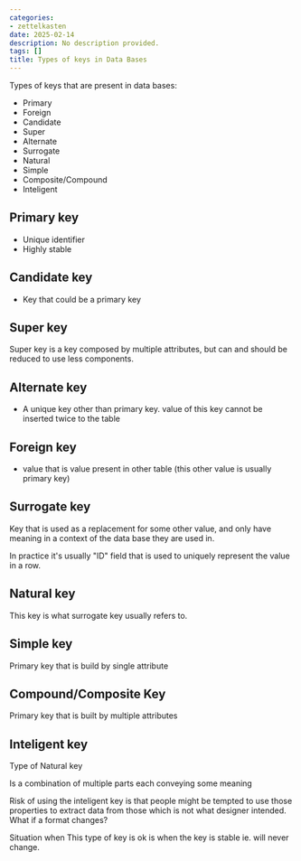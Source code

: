 ```yaml
---
categories:
- zettelkasten
date: 2025-02-14
description: No description provided.
tags: []
title: Types of keys in Data Bases
---
```


Types of keys that are present in data bases:

 - Primary
 - Foreign
 - Candidate
 - Super
 - Alternate
 - Surrogate
 - Natural
 - Simple
 - Composite/Compound
 - Inteligent

## Primary key

 - Unique identifier
 - Highly stable

## Candidate key

 - Key that could be a primary key

## Super key

Super key is a key composed by multiple attributes, but can and should be reduced to use less components. 

## Alternate key

 - A unique key other than primary key. value of this key cannot be inserted twice to the table

## Foreign key

 - value that is value present in other table (this other value is usually primary key)

## Surrogate key

Key that is used as a replacement for some other value, and only have meaning in a context of the data base they are used in.

In practice it's usually "ID" field that is used to uniquely represent the value in a row.

## Natural key

This key is what surrogate key usually refers to.

## Simple key

Primary key that is build by single attribute

## Compound/Composite Key

Primary key that is built by multiple attributes

## Inteligent key

Type of Natural key

Is a combination of multiple parts each conveying some meaning

Risk of using the inteligent key is that people might be tempted to use those properties to extract data from those which is not what designer intended. What if a format changes?

Situation when This type of key is ok is when the key is stable ie. will never change.